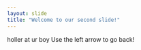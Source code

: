 ```yaml
---
layout: slide
title: "Welcome to our second slide!"
---
```

holler at ur boy
Use the left arrow to go back!
